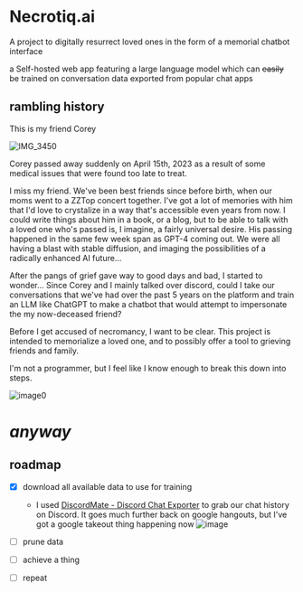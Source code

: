 # Necrotiq.ai
A project to digitally resurrect loved ones in the form of a memorial chatbot interface

a Self-hosted web app featuring a large language model which can ~~easily~~ be trained on conversation data exported from popular chat apps

## rambling history
This is my friend Corey

![IMG_3450](https://user-images.githubusercontent.com/762694/233903740-410d191d-62d0-4534-8879-966ca111abb2.GIF)

Corey passed away suddenly on April 15th, 2023 as a result of some medical issues that were found too late to treat.

I miss my friend. We've been best friends since before birth, when our moms went to a ZZTop concert together.
I've got a lot of memories with him that I'd love to crystalize in a way that's accessible even years from now. I could write things about him in a book, or a blog, but to be able to talk with a loved one who's passed is, I imagine, a fairly universal desire.
His passing happened in the same few week span as GPT-4 coming out. We were all having a blast with stable diffusion, and imaging the possibilities of a radically enhanced AI future...

After the pangs of grief gave way to good days and bad, I started to wonder... Since Corey and I mainly talked over discord, could I take our conversations that we've had over the past 5 years on the platform and train an LLM like ChatGPT to make a chatbot that would attempt to impersonate the my now-deceased friend?

Before I get accused of necromancy, I want to be clear. This project is intended to memorialize a loved one, and to possibly offer a tool to grieving friends and family.

I'm not a programmer, but I feel like I know enough to break this down into steps.

![image0](https://user-images.githubusercontent.com/762694/233907403-71880e66-b442-427e-910a-9e5be385b182.gif)

# *anyway*

## roadmap
- [x] download all available data to use for training

  - I used [DiscordMate - Discord Chat Exporter](https://chrome.google.com/webstore/detail/discord/ofjlibelpafmdhigfgggickpejfomamk) to grab our chat history on Discord. It goes much further back on google hangouts, but I've got a google takeout thing happening now
![image](https://user-images.githubusercontent.com/762694/233908894-bf8710fb-695b-4d74-972e-54727e9f0dec.png)
- [ ] prune data
- [ ] achieve a thing
- [ ] repeat


